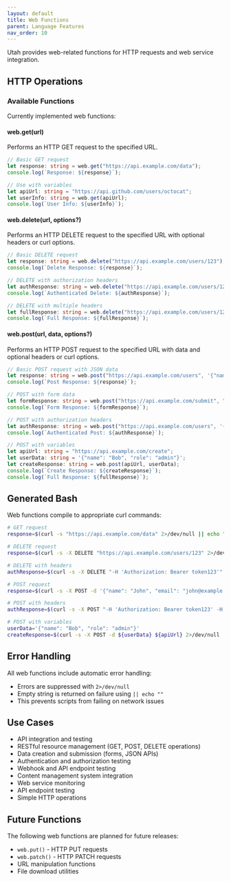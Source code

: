 ```yaml
---
layout: default
title: Web Functions
parent: Language Features
nav_order: 10
---
```


Utah provides web-related functions for HTTP requests and web service integration.

## HTTP Operations

### Available Functions

Currently implemented web functions:

#### web.get(url)

Performs an HTTP GET request to the specified URL.

```typescript
// Basic GET request
let response: string = web.get("https://api.example.com/data");
console.log(`Response: ${response}`);

// Use with variables
let apiUrl: string = "https://api.github.com/users/octocat";
let userInfo: string = web.get(apiUrl);
console.log(`User Info: ${userInfo}`);
```

#### web.delete(url, options?)

Performs an HTTP DELETE request to the specified URL with optional headers or curl options.

```typescript
// Basic DELETE request
let response: string = web.delete("https://api.example.com/users/123");
console.log(`Delete Response: ${response}`);

// DELETE with authorization headers
let authResponse: string = web.delete("https://api.example.com/users/123", "-H 'Authorization: Bearer token123'");
console.log(`Authenticated Delete: ${authResponse}`);

// DELETE with multiple headers
let fullResponse: string = web.delete("https://api.example.com/users/123", "-H 'Authorization: Bearer token123' -H 'Content-Type: application/json'");
console.log(`Full Response: ${fullResponse}`);
```

#### web.post(url, data, options?)

Performs an HTTP POST request to the specified URL with data and optional headers or curl options.

```typescript
// Basic POST request with JSON data
let response: string = web.post("https://api.example.com/users", '{"name": "John", "email": "john@example.com"}');
console.log(`Post Response: ${response}`);

// POST with form data
let formResponse: string = web.post("https://api.example.com/submit", "name=John&email=john@example.com");
console.log(`Form Response: ${formResponse}`);

// POST with authorization headers
let authResponse: string = web.post("https://api.example.com/users", '{"name": "Alice"}', "-H 'Authorization: Bearer token123' -H 'Content-Type: application/json'");
console.log(`Authenticated Post: ${authResponse}`);

// POST with variables
let apiUrl: string = "https://api.example.com/create";
let userData: string = '{"name": "Bob", "role": "admin"}';
let createResponse: string = web.post(apiUrl, userData);
console.log(`Create Response: ${createResponse}`);
console.log(`Full Response: ${fullResponse}`);
```

## Generated Bash

Web functions compile to appropriate curl commands:

```bash
# GET request
response=$(curl -s "https://api.example.com/data" 2>/dev/null || echo "")

# DELETE request
response=$(curl -s -X DELETE "https://api.example.com/users/123" 2>/dev/null || echo "")

# DELETE with headers
authResponse=$(curl -s -X DELETE "-H 'Authorization: Bearer token123'" "https://api.example.com/users/123" 2>/dev/null || echo "")

# POST request
response=$(curl -s -X POST -d '{"name": "John", "email": "john@example.com"}' "https://api.example.com/users" 2>/dev/null || echo "")

# POST with headers
authResponse=$(curl -s -X POST "-H 'Authorization: Bearer token123' -H 'Content-Type: application/json'" -d '{"name": "Alice"}' "https://api.example.com/users" 2>/dev/null || echo "")

# POST with variables
userData='{"name": "Bob", "role": "admin"}'
createResponse=$(curl -s -X POST -d ${userData} ${apiUrl} 2>/dev/null || echo "")
```

## Error Handling

All web functions include automatic error handling:

- Errors are suppressed with `2>/dev/null`
- Empty string is returned on failure using `|| echo ""`
- This prevents scripts from failing on network issues

## Use Cases

- API integration and testing
- RESTful resource management (GET, POST, DELETE operations)
- Data creation and submission (forms, JSON APIs)
- Authentication and authorization testing
- Webhook and API endpoint testing
- Content management system integration
- Web service monitoring
- API endpoint testing
- Simple HTTP operations

## Future Functions

The following web functions are planned for future releases:

- `web.put()` - HTTP PUT requests
- `web.patch()` - HTTP PATCH requests
- URL manipulation functions
- File download utilities
